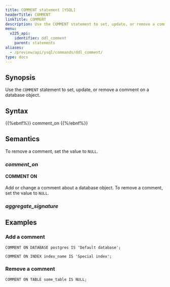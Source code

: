 ```yaml
---
title: COMMENT statement [YSQL]
headerTitle: COMMENT
linkTitle: COMMENT
description: Use the COMMENT statement to set, update, or remove a comment on a database object.
menu:
  v225_api:
    identifier: ddl_comment
    parent: statements
aliases:
  - /preview/api/ysql/commands/ddl_comment/
type: docs
---
```


## Synopsis

Use the `COMMENT` statement to set, update, or remove a comment on a database object.

## Syntax

{{%ebnf%}}
  comment_on
{{%/ebnf%}}

## Semantics

To remove a comment, set the value to `NULL`.

### *comment_on*

#### COMMENT ON

Add or change a comment about a database object. To remove a comment, set the value to `NULL`.

### *aggregate_signature*

## Examples

### Add a comment

```plpgsql
COMMENT ON DATABASE postgres IS 'Default database';
```

```plpgsql
COMMENT ON INDEX index_name IS 'Special index';
```

### Remove a comment

```plpgsql
COMMENT ON TABLE some_table IS NULL;
```
